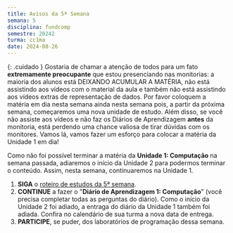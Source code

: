 ```yaml
---
title: Avisos da 5ª Semana
semana: 5
disciplina: fundcomp
semestre: 20242
turma: cc1ma
date: 2024-08-26
---
```


{: .cuidado }
Gostaria de chamar a atenção de todos para um fato **extremamente preocupante**
que estou presenciando nas monitorias: a maioria dos alunos está DEIXANDO
ACUMULAR A MATÉRIA, não está assistindo aos vídeos com o material da aula e
também não está assistindo aos vídeos extras de representação de dados. Por
favor coloquem a matéria em dia nesta semana ainda nesta semana pois, a partir
da próxima semana, começaremos uma nova unidade de estudo. Além disso, se
você não assiste aos vídeos e não faz os Diários de Aprendizagem **antes** da
monitoria, está perdendo uma chance valiosa de tirar dúvidas com os monitores.
Vamos lá, vamos fazer um esforço para colocar a matéria da Unidade 1 em dia!

Como não foi possível terminar a matéria da **Unidade 1: Computação** na semana
passada, adiaremos o início da Unidade 2 para podermos terminar o conteúdo.
Assim, nesta semana, continuaremos na Unidade 1.

1. **SIGA** o [roteiro de estudos da 5ª
   semana](/disciplinas/fundamentos_computacao/estudo/#re5sem).
1. **CONTINUE** a fazer o "**Diário de Aprendizagem 1: Computação**" (você
   precisa completar todas as perguntas do diário). Como o início da Unidade 2
   foi adiado, a entraga do diário da Unidade 1 também foi adiada. Confira no
   calendário de sua turma a nova data de entrega.
1. **PARTICIPE**, se puder, dos laboratórios de programação dessa semana.
